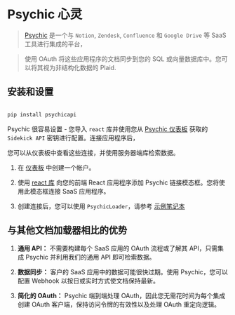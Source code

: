 # Psychic 心灵



>[Psychic](https://www.psychic.dev/) 是一个与 `Notion`, `Zendesk`, `Confluence` 和 `Google Drive` 等 SaaS 工具进行集成的平台，

>使用 OAuth 将这些应用程序的文档同步到您的 SQL 或向量数据库中。您可以将其视为非结构化数据的 Plaid.





## 安装和设置



```bash

pip install psychicapi

```



Psychic 很容易设置 - 您导入 `react` 库并使用您从 [Psychic 仪表板](https://dashboard.psychic.dev/) 获取的 `Sidekick API` 密钥进行配置。连接应用程序后，

您可以从仪表板中查看这些连接，并使用服务器端库检索数据。



 

1. 在 [仪表板](https://dashboard.psychic.dev/) 中创建一个帐户。

2. 使用 [react 库](https://docs.psychic.dev/sidekick-link) 向您的前端 React 应用程序添加 Psychic 链接模态框。您将使用此模态框连接 SaaS 应用程序。

3. 创建连接后，您可以使用 `PsychicLoader`，请参考 [示例笔记本](../modules/indexes/document_loaders/examples/psychic.ipynb)





## 与其他文档加载器相比的优势



1.	**通用 API：** 不需要构建每个 SaaS 应用的 OAuth 流程或了解其 API，只需集成 Psychic 并利用我们的通用 API 即可检索数据。

2.	**数据同步：** 客户的 SaaS 应用中的数据可能很快过期。使用 Psychic，您可以配置 Webhook 以按日或实时方式使文档保持最新。

3.	**简化的 OAuth：** Psychic 端到端处理 OAuth，因此您无需花时间为每个集成创建 OAuth 客户端，保持访问令牌的有效性以及处理 OAuth 重定向逻辑。
